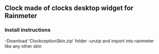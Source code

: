## Clock made of clocks desktop widget for Rainmeter

### Install instructions
-Download 'ClockceptionSkin.zip' folder
-unzip and import into rainmeter like any other skin
